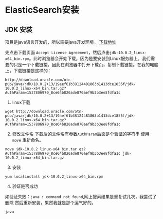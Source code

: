 # ElasticSearch安装

## JDK 安装
项目是java语言开发的，所以需要java开发环境。
[下载地址](http://www.oracle.com/technetwork/java/javase/downloads/jdk8-downloads-2133151.html)

先点击下载页面 `Accept License Agreement`，然后点击`jdk-10.0.2_linux-x64_bin.rpm`。此时浏览器会开始下载，因为是要安装到Linux服务器上，我们需要的只是一个下载链接，因此在浏览器中打开下载页，复制下载链接。在我的电脑上，下载链接是这样的：

```shell
http://download.oracle.com/otn-pub/java/jdk/10.0.2+13/19aef61b38124481863b1413dce1855f/jdk-10.0.2_linux-x64_bin.tar.gz?AuthParam=1537806970_8ce64b820ade870aef9b3b3ee8fdfa1c
```
1. linux下载
```shell
wget http://download.oracle.com/otn-pub/java/jdk/10.0.2+13/19aef61b38124481863b1413dce1855f/jdk-10.0.2_linux-x64_bin.tar.gz?AuthParam=1537806970_8ce64b820ade870aef9b3b3ee8fdfa1c
```

2. 修改文件名
下载后的文件名有参数`AuthParam`后面是个验证的字符串 使用 `move` 重新命名。  

```shell
move jdk-10.0.2_linux-x64_bin.tar.gz?AuthParam=1537806970_8ce64b820ade870aef9b3b3ee8fdfa1c jdk-10.0.2_linux-x64_bin.tar.gz
```

3. 安装

```shell
yum localinstall jdk-10.0.2_linux-x64_bin.rpm
```

4. 验证是否成功  

如验证失败：`java : command not found`,网上搜索结果是重复试几次，我尝试了删除  然后重新安装，果然我就是那个运气好的。
```shell
java
```